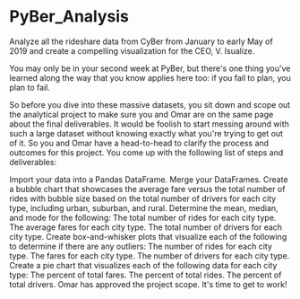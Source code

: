 # PyBer_Analysis
Analyze all the rideshare data from CyBer from January to early May of 2019 and create a compelling visualization for the CEO, V. Isualize.

You may only be in your second week at PyBer, but there's one thing you've learned along the way that you know applies here too: if you fail to plan, you plan to fail.

So before you dive into these massive datasets, you sit down and scope out the analytical project to make sure you and Omar are on the same page about the final deliverables.
It would be foolish to start messing around with such a large dataset without knowing exactly what you're trying to get out of it. So you and Omar have a head-to-head to clarify the process and outcomes for this project. You come up with the following list of steps and deliverables:

Import your data into a Pandas DataFrame.
Merge your DataFrames.
Create a bubble chart that showcases the average fare versus the total number of rides with bubble size based on the total number of drivers for each city type, including urban, suburban, and rural.
Determine the mean, median, and mode for the following:
The total number of rides for each city type.
The average fares for each city type.
The total number of drivers for each city type.
Create box-and-whisker plots that visualize each of the following to determine if there are any outliers:
The number of rides for each city type.
The fares for each city type.
The number of drivers for each city type.
Create a pie chart that visualizes each of the following data for each city type:
The percent of total fares.
The percent of total rides.
The percent of total drivers.
Omar has approved the project scope. It's time to get to work!
